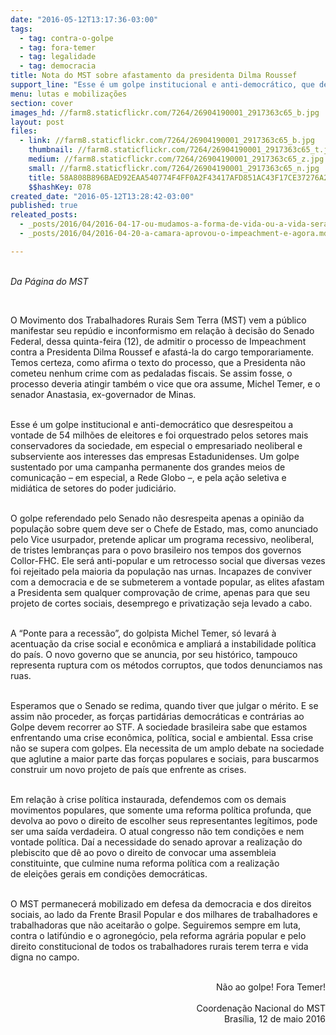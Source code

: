 ```yaml
---
date: "2016-05-12T13:17:36-03:00"
tags:
  - tag: contra-o-golpe
  - tag: fora-temer
  - tag: legalidade
  - tag: democracia
title: Nota do MST sobre afastamento da presidenta Dilma Roussef
support_line: "Esse é um golpe institucional e anti-democrático, que desrespeitou a vontade de 54 milhões de eleitores."
menu: lutas e mobilizações
section: cover
images_hd: //farm8.staticflickr.com/7264/26904190001_2917363c65_b.jpg
layout: post
files:
  - link: //farm8.staticflickr.com/7264/26904190001_2917363c65_b.jpg
    thumbnail: //farm8.staticflickr.com/7264/26904190001_2917363c65_t.jpg
    medium: //farm8.staticflickr.com/7264/26904190001_2917363c65_z.jpg
    small: //farm8.staticflickr.com/7264/26904190001_2917363c65_n.jpg
    title: 58A808B896BAED92EAA540774F4FF0A2F43417AFD851AC43F17CE37276A2317C.jpg
    $$hashKey: 078
created_date: "2016-05-12T13:28:42-03:00"
published: true
releated_posts:
  - _posts/2016/04/2016-04-17-ou-mudamos-a-forma-de-vida-ou-a-vida-sera-extinta-diz-presidente-da-agapan.md
  - _posts/2016/04/2016-04-20-a-camara-aprovou-o-impeachment-e-agora.md

---
```

<p><br />
<em>Da P&aacute;gina do MST&nbsp;</em></p>

<p>&nbsp;</p>

<p>O Movimento dos Trabalhadores Rurais Sem Terra (MST) vem a p&uacute;blico manifestar seu rep&uacute;dio e inconformismo em rela&ccedil;&atilde;o &agrave; decis&atilde;o do Senado Federal, dessa quinta-feira (12), de admitir o processo de Impeachment contra a Presidenta Dilma Roussef e afast&aacute;-la do cargo temporariamente. Temos certeza, como afirma o texto do processo, que a Presidenta n&atilde;o cometeu nenhum crime com as pedaladas fiscais. Se assim fosse, o processo deveria atingir tamb&eacute;m o vice que ora assume, Michel Temer, e o senador Anastasia, ex-governador de Minas.&nbsp;<br />
&nbsp;</p>

<p>Esse &eacute; um golpe institucional e anti-democr&aacute;tico que desrespeitou a vontade de 54 milh&otilde;es de eleitores e foi orquestrado pelos setores mais conservadores da sociedade, em especial o empresariado neoliberal e subserviente aos interesses das empresas Estadunidenses. Um golpe sustentado por uma campanha permanente dos grandes meios de comunica&ccedil;&atilde;o &ndash; em especial, a Rede Globo &ndash;, e pela a&ccedil;&atilde;o seletiva e midi&aacute;tica de setores do poder judici&aacute;rio.</p>

<p><br />
O golpe referendado pelo Senado n&atilde;o desrespeita apenas a opini&atilde;o da popula&ccedil;&atilde;o sobre quem deve ser o Chefe de Estado, mas, como anunciado pelo Vice usurpador, pretende aplicar um programa recessivo, neoliberal, de tristes lembran&ccedil;as para o povo brasileiro nos tempos dos governos Collor-FHC. Ele ser&aacute; anti-popular e um retrocesso social que diversas vezes foi rejeitado pela maioria da popula&ccedil;&atilde;o nas urnas. Incapazes de conviver com a democracia e de se submeterem a vontade popular, as elites afastam a Presidenta sem qualquer comprova&ccedil;&atilde;o de crime, apenas para que seu projeto de cortes sociais, desemprego e privatiza&ccedil;&atilde;o seja levado a cabo.</p>

<p><br />
A &ldquo;Ponte para a recess&atilde;o&rdquo;, do golpista Michel Temer, s&oacute; levar&aacute; &agrave; acentua&ccedil;&atilde;o da crise social e econ&ocirc;mica e ampliar&aacute; a instabilidade pol&iacute;tica do pa&iacute;s. O novo governo que se anuncia, por seu hist&oacute;rico, tampouco representa ruptura com os m&eacute;todos corruptos, que todos denunciamos nas ruas.</p>

<p><br />
Esperamos que o Senado se redima, quando tiver que julgar o m&eacute;rito. E se assim n&atilde;o proceder, as for&ccedil;as partid&aacute;rias democr&aacute;ticas e contr&aacute;rias ao Golpe devem recorrer ao STF. A sociedade brasileira sabe que estamos enfrentando uma crise econ&ocirc;mica, pol&iacute;tica, social e ambiental. Essa crise n&atilde;o se supera com golpes. Ela necessita de um amplo debate na sociedade que aglutine a maior parte das for&ccedil;as populares e sociais, para buscarmos construir um novo projeto de pa&iacute;s que enfrente as crises.&nbsp;</p>

<p><br />
Em rela&ccedil;&atilde;o &agrave; crise pol&iacute;tica instaurada, defendemos com os demais movimentos populares, que somente uma reforma pol&iacute;tica profunda, que devolva ao povo o direito de escolher seus representantes leg&iacute;timos, pode ser uma sa&iacute;da verdadeira. O atual congresso n&atilde;o tem condi&ccedil;&otilde;es e nem vontade pol&iacute;tica. Da&iacute; a necessidade do senado aprovar a realiza&ccedil;&atilde;o do plebiscito que d&ecirc; ao povo o direito de convocar uma assembleia constituinte, que culmine&nbsp;numa&nbsp;reforma pol&iacute;tica com a realiza&ccedil;&atilde;o de&nbsp;elei&ccedil;&otilde;es gerais em condi&ccedil;&otilde;es democr&aacute;ticas.</p>

<p><br />
O MST permanecer&aacute; mobilizado em defesa da democracia e dos direitos sociais, ao lado da Frente Brasil Popular e dos milhares de trabalhadores e trabalhadoras que n&atilde;o aceitar&atilde;o o golpe. Seguiremos sempre em luta, contra o latif&uacute;ndio e o agroneg&oacute;cio, pela reforma agr&aacute;ria popular e pelo direito constitucional de todos os trabalhadores rurais terem terra e vida digna no campo.&nbsp;</p>

<p style="text-align: right;"><br />
N&atilde;o ao golpe! Fora Temer!<br />
&nbsp;<br />
Coordena&ccedil;&atilde;o Nacional do MST<br />
Bras&iacute;lia, 12 de maio 2016</p>
